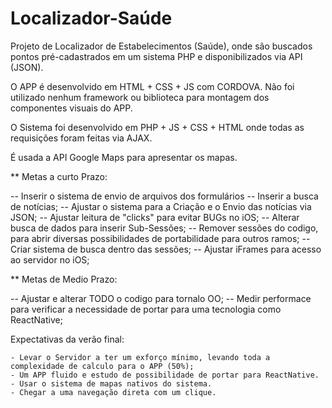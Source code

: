 # Localizador-Saúde

Projeto de Localizador de Estabelecimentos (Saúde), onde são buscados pontos pré-cadastrados em um sistema PHP e disponibilizados via API (JSON).

O APP é desenvolvido em HTML + CSS + JS com CORDOVA.
Não foi utilizado nenhum framework ou biblioteca para montagem dos componentes visuais do APP.

O Sistema foi desenvolvido em PHP + JS + CSS + HTML onde todas as requisições foram feitas via AJAX.

É usada a API Google Maps para apresentar os mapas.



** Metas a curto Prazo:

-- Inserir o sistema de envio de arquivos dos formulários
-- Inserir a busca de notícias;
-- Ajustar o sistema para a Criação e o Envio das notícias via JSON;
-- Ajustar leitura de "clicks" para evitar BUGs no iOS;
-- Alterar busca de dados para inserir Sub-Sessões;
-- Remover sessões do codigo, para abrir diversas possibilidades de portabilidade para outros ramos;
-- Criar sistema de busca dentro das sessões;
-- Ajustar iFrames para acesso ao servidor no iOS;


** Metas de Medio Prazo:

-- Ajustar e alterar TODO o codigo para tornalo OO;
-- Medir performace para verificar a necessidade de portar para uma tecnologia como ReactNative;


Expectativas da verão final:

	- Levar o Servidor a ter um exforço mínimo, levando toda a complexidade de calculo para o APP (50%);
	- Um APP fluido e estudo de possibilidade de portar para ReactNative.
	- Usar o sistema de mapas nativos do sistema.
	- Chegar a uma navegação direta com um clique.
